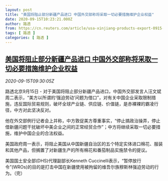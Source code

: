```yaml
---
layout: post
title: "美国将阻止部分新疆产品进口 中国外交部称将采取一切必要措施维护企业权益"
date: 2020-09-15T10:23:21.000Z
author: 路透
from: https://cn.reuters.com/article/usa-xinjiang-products-export-0915-tues-idCNKBS2661C3
tags: [ 路透 ]
categories: [ 路透 ]
---
```

<!--1600165401000-->
[美国将阻止部分新疆产品进口 中国外交部称将采取一切必要措施维护企业权益](https://cn.reuters.com/article/usa-xinjiang-products-export-0915-tues-idCNKBS2661C3)
------

<div>
<div><i>2020-09-15T09:30:05Z</i></div><p>路透北京9月15日 - 对于美国将阻止部分新疆产品进口，中国外交部发言人汪文斌周二表示，“美方以所谓的‘强迫劳动’问题为借口”，对有关中国企业采取限制措施，违反国际贸易规则，破坏全球产业链、供应链、价值链，是赤裸裸的霸凌行径，中方对此坚决反对。</p><p>他在外交部例行记者会上并称，中方敦促美方尊重事实，“停止搞政治操弄，停止借新疆问题干扰破坏中美企业之间的正常经贸合作”；中方将继续采取一切必要措施，维护中国企业的合法权益。</p><p>美国政府周一表示，将阻止美国从中国新疆自治区的五个特定实体进口棉花、服装和其他产品，但搁置了对新疆生产的所有棉花和番茄制品实施禁令的提议。</p><p>美国国土安全部(DHS)代理副部长Kenneth Cuccinelli表示，“暂停放行令”(WROs)的目的是打击中国在新疆使用被拘留的维吾尔族穆斯林强迫劳动的行为。（完）</p>
</div>
